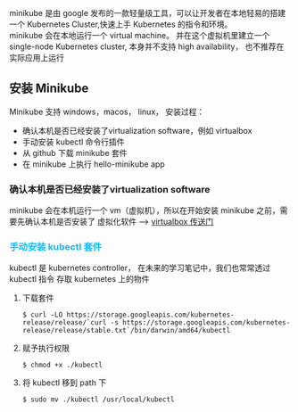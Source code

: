 minikube 是由 google 发布的一款轻量级工具，可以让开发者在本地轻易的搭建一个 Kubernetes Cluster,快速上手 Kubernetes 的指令和环境。  
minikube 会在本地运行一个 virtual machine。 并在这个虚拟机里建立一个 single-node Kubernetes cluster, 本身并不支持 high availability， 也不推荐在实际应用上运行

## 安装 Minikube
Minikube 支持 windows，macos， linux， 安装过程：
+ 确认本机是否已经安装了virtualization software，例如 virtualbox
+ 手动安装 kubectl 命令行插件
+ 从 github 下载 minikube 套件
+ 在 minikube 上执行 hello-minikube app

### 确认本机是否已经安装了virtualization software
minikube 会在本机运行一个 vm（虚拟机），所以在开始安装 minikube 之前，需要先确认本机是否安装了 虚拟化软件 --> [virtualbox 传送门](https://www.virtualbox.org/)

### <font color="deepskyblue">手动安装 kubectl 套件</font>
kubectl 是 kubernetes controller， 在未来的学习笔记中，我们也常常透过 kubectl 指令 存取 kubernetes 上的物件

1. 下载套件
   ```
   $ curl -LO https://storage.googleapis.com/kubernetes-release/release/`curl -s https://storage.googleapis.com/kubernetes-release/release/stable.txt`/bin/darwin/amd64/kubectl
   ```

2. 赋予执行权限
   ```
   $ chmod +x ./kubectl
   ```

3. 将 kubectl 移到 path 下
   ```
   $ sudo mv ./kubectl /usr/local/kubectl
   ```


